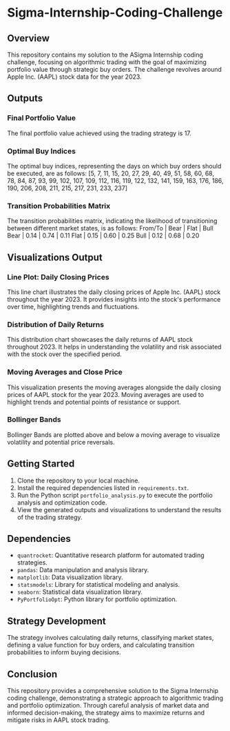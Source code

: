 # Sigma-Internship-Coding-Challenge

## Overview

This repository contains my solution to the ASigma Internship coding challenge, focusing on algorithmic trading with the goal of maximizing portfolio value through strategic buy orders. The challenge revolves around Apple Inc. (AAPL) stock data for the year 2023.

## Outputs

### Final Portfolio Value

The final portfolio value achieved using the trading strategy is 17.

### Optimal Buy Indices

The optimal buy indices, representing the days on which buy orders should be executed, are as follows:
[5, 7, 11, 15, 20, 27, 29, 40, 49, 51, 58, 60, 68, 78, 84, 87, 93, 99, 102, 107, 109, 112, 116, 119, 122, 132, 141, 159, 163, 176, 186, 190, 206, 208, 211, 215, 217, 231, 233, 237]


### Transition Probabilities Matrix

The transition probabilities matrix, indicating the likelihood of transitioning between different market states, is as follows:
From/To | Bear | Flat | Bull
Bear | 0.14 | 0.74 | 0.11
Flat | 0.15 | 0.60 | 0.25
Bull | 0.12 | 0.68 | 0.20


## Visualizations Output

### Line Plot: Daily Closing Prices
This line chart illustrates the daily closing prices of Apple Inc. (AAPL) stock throughout the year 2023. It provides insights into the stock's performance over time, highlighting trends and fluctuations.

### Distribution of Daily Returns
This distribution chart showcases the daily returns of AAPL stock throughout 2023. It helps in understanding the volatility and risk associated with the stock over the specified period.

### Moving Averages and Close Price
This visualization presents the moving averages alongside the daily closing prices of AAPL stock for the year 2023. Moving averages are used to highlight trends and potential points of resistance or support.

### Bollinger Bands
Bollinger Bands are plotted above and below a moving average to visualize volatility and potential price reversals.

## Getting Started

1. Clone the repository to your local machine.
2. Install the required dependencies listed in `requirements.txt`.
3. Run the Python script `portfolio_analysis.py` to execute the portfolio analysis and optimization code.
4. View the generated outputs and visualizations to understand the results of the trading strategy.

## Dependencies

- `quantrocket`: Quantitative research platform for automated trading strategies.
- `pandas`: Data manipulation and analysis library.
- `matplotlib`: Data visualization library.
- `statsmodels`: Library for statistical modeling and analysis.
- `seaborn`: Statistical data visualization library.
- `PyPortfolioOpt`: Python library for portfolio optimization.

## Strategy Development

The strategy involves calculating daily returns, classifying market states, defining a value function for buy orders, and calculating transition probabilities to inform buying decisions.


## Conclusion

This repository provides a comprehensive solution to the Sigma Internship coding challenge, demonstrating a strategic approach to algorithmic trading and portfolio optimization. Through careful analysis of market data and informed decision-making, the strategy aims to maximize returns and mitigate risks in AAPL stock trading.
